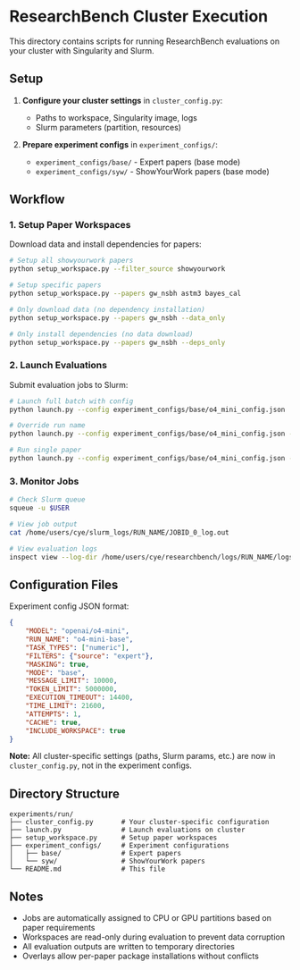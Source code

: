 # ResearchBench Cluster Execution

This directory contains scripts for running ResearchBench evaluations on your cluster with Singularity and Slurm.

## Setup

1. **Configure your cluster settings** in `cluster_config.py`:
   - Paths to workspace, Singularity image, logs
   - Slurm parameters (partition, resources)

2. **Prepare experiment configs** in `experiment_configs/`:
   - `experiment_configs/base/` - Expert papers (base mode)
   - `experiment_configs/syw/` - ShowYourWork papers (base mode)

## Workflow

### 1. Setup Paper Workspaces

Download data and install dependencies for papers:

```bash
# Setup all showyourwork papers
python setup_workspace.py --filter_source showyourwork

# Setup specific papers
python setup_workspace.py --papers gw_nsbh astm3 bayes_cal

# Only download data (no dependency installation)
python setup_workspace.py --papers gw_nsbh --data_only

# Only install dependencies (no data download)
python setup_workspace.py --papers gw_nsbh --deps_only
```

### 2. Launch Evaluations

Submit evaluation jobs to Slurm:

```bash
# Launch full batch with config
python launch.py --config experiment_configs/base/o4_mini_config.json

# Override run name
python launch.py --config experiment_configs/base/o4_mini_config.json --run_name my_experiment

# Run single paper
python launch.py --config experiment_configs/base/o4_mini_config.json --paper_id gw_nsbh
```

### 3. Monitor Jobs

```bash
# Check Slurm queue
squeue -u $USER

# View job output
cat /home/users/cye/slurm_logs/RUN_NAME/JOBID_0_log.out

# View evaluation logs
inspect view --log-dir /home/users/cye/researchbench/logs/RUN_NAME/logs
```

## Configuration Files

Experiment config JSON format:

```json
{
    "MODEL": "openai/o4-mini",
    "RUN_NAME": "o4-mini-base",
    "TASK_TYPES": ["numeric"],
    "FILTERS": {"source": "expert"},
    "MASKING": true,
    "MODE": "base",
    "MESSAGE_LIMIT": 10000,
    "TOKEN_LIMIT": 5000000,
    "EXECUTION_TIMEOUT": 14400,
    "TIME_LIMIT": 21600,
    "ATTEMPTS": 1,
    "CACHE": true,
    "INCLUDE_WORKSPACE": true
}
```

**Note:** All cluster-specific settings (paths, Slurm params, etc.) are now in `cluster_config.py`, not in the experiment configs.

## Directory Structure

```
experiments/run/
├── cluster_config.py       # Your cluster-specific configuration
├── launch.py               # Launch evaluations on cluster
├── setup_workspace.py      # Setup paper workspaces
├── experiment_configs/     # Experiment configurations
│   ├── base/               # Expert papers
│   └── syw/                # ShowYourWork papers
└── README.md               # This file
```

## Notes

- Jobs are automatically assigned to CPU or GPU partitions based on paper requirements
- Workspaces are read-only during evaluation to prevent data corruption
- All evaluation outputs are written to temporary directories
- Overlays allow per-paper package installations without conflicts

